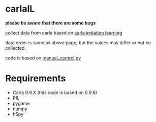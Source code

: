 # carlaIL


**please be aware that there are some bugs**


collect data from carla based on [carla imitation learning](https://github.com/carla-simulator/imitation-learning)

data order is same as above page, but the values may differ or not be collected.


code is based on [manual_control.py](https://github.com/carla-simulator/carla/blob/master/PythonAPI/examples/manual_control.py)


# Requirements
- Carla 0.9.X (this code is based on 0.9.6)
- PIL
- pygame
- numpy
- h5py
